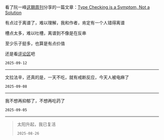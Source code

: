 看了阮一峰[这期周刊](https://www.ruanyifeng.com/blog/2025/09/weekly-issue-365.html)分享的一篇文章：[Type Checking is a Symptom, Not a Solution](https://programmingsimplicity.substack.com/p/type-checking-is-a-symptom-not-a)

有点过于离谱了，难以理解，我和作者，肯定有一个人错得离谱

槽点太多，难以吐槽，离谱到不像是在反串

至少乐子挺多，也算是有点价值

还是看[评论区](https://news.ycombinator.com/item?id=45135391)吧

`2025-09-12`

---

文拉法辛，还真的是，一天不吃，就有戒断反应，今天人被电麻了

`2025-09-08`

---

我不想再抑郁了，不想再吃药了

`2025-09-05`

---

> 太阳升起，我已复活
> 
> `2025-08-26`
